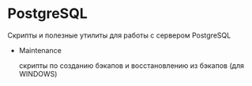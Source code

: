 # PostgreSQL
Скрипты и полезные утилиты для работы с сервером PostgreSQL

* Maintenance

    скрипты по созданию бэкапов и восстановлению из бэкапов (для WINDOWS)
